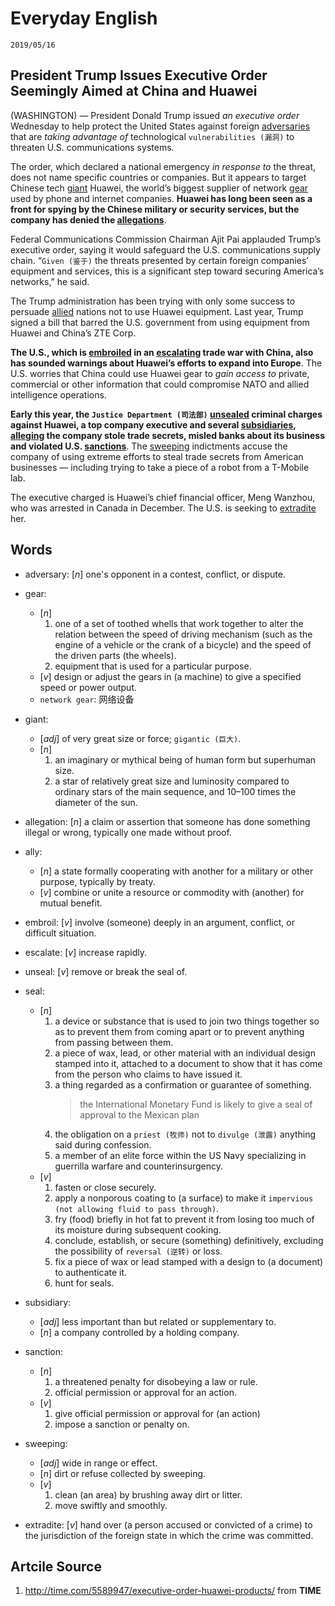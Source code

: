 Everyday English
===

`2019/05/16`

President Trump Issues Executive Order Seemingly Aimed at China and Huawei
---

(WASHINGTON) — President Donald Trump issued *an executive order* Wednesday to help protect the United States against foreign [adversaries](#adversary) that are *taking advantage of* technological `vulnerabilities (漏洞)` to threaten U.S. communications systems.

The order, which declared a national emergency *in response to* the threat, does not name specific countries or companies. But it appears to target Chinese tech [giant](#giant) Huawei, the world’s biggest supplier of network [gear](#gear) used by phone and internet companies. **Huawei has long been seen as a front for spying by the Chinese military or security services, but the company has denied the [allegations](#allegation)**.

Federal Communications Commission Chairman Ajit Pai applauded Trump’s executive order, saying it would safeguard the U.S. communications supply chain. “`Given (鉴于)` the threats presented by certain foreign companies’ equipment and services, this is a significant step toward securing America’s networks,” he said.

The Trump administration has been trying with only some success to persuade [allied](#ally) nations not to use Huawei equipment. Last year, Trump signed a bill that barred the U.S. government from using equipment from Huawei and China’s ZTE Corp.

**The U.S., which is [embroiled](#embroil) in an [escalating](#escalate) trade war with China, also has sounded warnings about Huawei’s efforts to expand into Europe**. The U.S. worries that China could use Huawei gear to *gain access to* private, commercial or other information that could compromise NATO and allied intelligence operations.

**Early this year, the `Justice Department (司法部)` [unsealed](#unseal) criminal charges against Huawei, a top company executive and several [subsidiaries](#subsidiary), [alleging](#allege) the company stole trade secrets, misled banks about its business and violated U.S. [sanctions](#sanction)**. The [sweeping](#sweeping) indictments accuse the company of using extreme efforts to steal trade secrets from American businesses — including trying to take a piece of a robot from a T-Mobile lab.

The executive charged is Huawei’s chief financial officer, Meng Wanzhou, who was arrested in Canada in December. The U.S. is seeking to [extradite](#extradite) her.

Words
---
* <span id='adversary'>adversary</span>: [_n_] one's opponent in a contest, conflict, or dispute.

* <span id='gear'>gear</span>:
  * [_n_]
    1. one of a set of toothed whells that work together to alter the relation between the speed of driving mechanism (such as the engine of a vehicle or the crank of a bicycle) and the speed of the driven parts (the wheels).
    1. equipment that is used for a particular purpose.
  * [_v_] design or adjust the gears in (a machine) to give a specified speed or power output.
  * `network gear`: 网络设备

* <span id='giant'>giant</span>:
  * [_adj_] of very great size or force; `gigantic (巨大)`.
  * [_n_]
    1. an imaginary or mythical being of human form but superhuman size.
    1. a star of relatively great size and luminosity compared to ordinary stars of the main sequence, and 10–100 times the diameter of the sun.

* <span id='allegation'>allegation</span>: [_n_] a claim or assertion that someone has done something illegal or wrong, typically one made without proof.

* <span id='ally'>ally</span>:
  * [_n_] a state formally cooperating with another for a military or other purpose, typically by treaty.
  * [_v_] combine or unite a resource or commodity with (another) for mutual benefit.

* <span id='embroil'>embroil</span>: [_v_] involve (someone) deeply in an argument, conflict, or difficult situation.

* <span id='escalate'>escalate</span>: [_v_] increase rapidly.

* <span id='unseal'>unseal</span>: [_v_] remove or break the seal of.

* <span id='seal'>seal</span>:
  * [_n_]
    1. a device or substance that is used to join two things together so as to prevent them from coming apart or to prevent anything from passing between them.
    1. a piece of wax, lead, or other material with an individual design stamped into it, attached to a document to show that it has come from the person who claims to have issued it.
    1. a thing regarded as a confirmation or guarantee of something.
        > the International Monetary Fund is likely to give a seal of approval to the Mexican plan
    1. the obligation on a `priest (牧师)` not to `divulge (泄露)` anything said during confession.
    1. a member of an elite force within the US Navy specializing in guerrilla warfare and counterinsurgency.
  * [_v_]
    1. fasten or close securely.
    1. apply a nonporous coating to (a surface) to make it `impervious (not allowing fluid to pass through)`.
    1. fry (food) briefly in hot fat to prevent it from losing too much of its moisture during subsequent cooking.
    1. conclude, establish, or secure (something) definitively, excluding the possibility of `reversal (逆转)` or loss.
    1. fix a piece of wax or lead stamped with a design to (a document) to authenticate it.
    1. hunt for seals.

* <span id='subsidiary'>subsidiary</span>:
  * [_adj_] less important than but related or supplementary to.
  * [_n_] a company controlled by a holding company.

* <span id='sanction'>sanction</span>:
  * [_n_]
    1. a threatened penalty for disobeying a law or rule.
    1. official permission or approval for an action.
  * [_v_]
    1. give official permission or approval for (an action)
    1. impose a sanction or penalty on.

* <span id='sweeping'>sweeping</span>:
  * [_adj_] wide in range or effect.
  * [_n_] dirt or refuse collected by sweeping.
  * [_v_]
    1. clean (an area) by brushing away dirt or litter.
    1. move swiftly and smoothly.

* <span id='extradite'>extradite</span>: [_v_] hand over (a person accused or convicted of a crime) to the jurisdiction of the foreign state in which the crime was committed.

Artcile Source
---

1. <http://time.com/5589947/executive-order-huawei-products/> from **TIME**

